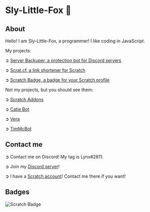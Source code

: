 # Sly-Little-Fox :fox_face:
## About

Hello! I am Sly-Little-Fox, a programmer! I like coding in JavaScript.

My projects:

➲ [Server Backuper, a protection bot for Discord servers](https://server-backuper.cloud)

➲ [Scrat.cf, a link shortener for Scratch](https://scrat.cf)

➲ [Scratch Badge, a badge for your Scratch profile](https://github.com/Sly-Little-Fox/scratch-badge)

Not my projects, but you should see them:

➲ [Scratch Addons](https://scratchaddons.com)

➲ [Catie Bot](http://catiebot.tk)

➲ [Vera](https://top.gg/bot/779787047685587005/)

➲ [TimMcBot](https://top.gg/bot/800377812699447306/)

## Contact me

➲ Contact me on Discord! My tag is Lynx#2811.

➲ Join my [Discord server](https://discord.com/invite/xzpcXYz6yK)!

➲ I have a [Scratch account](https://scratch.mit.edu/users/ScratchFilin)! Contact me there if you want!

## Badges

![Scratch Badge](https://scratch-badge.herokuapp.com/ScratchFilin)
